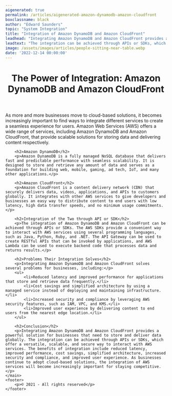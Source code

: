```yaml
---
aigenerated: true
permalink: /articles/aigenerated-amazon-dynamodb-amazon-cloudfront
boxclassname: black
author: "Edward Saunders"
topic: "System Integration"
title: "Integration of Amazon DynamoDB and Amazon CloudFront"
leadhead: "Integrating Amazon DynamoDB and Amazon CloudFront provides a powerful solution for businesses that need to store and deliver data globally"
leadtext: "The integration can be achieved through APIs or SDKs, which offer a versatile, scalable, and secure way to interact with AWS services. The benefits of integration include reduced latency, improved performance, cost savings, simplified architecture, increased security and compliance, and improved user experience. As businesses continue to adopt cloud-based solutions, the integration of AWS services will become increasingly important for staying competitive."
image: /assets/images/articles/people-sitting-near-table.webp
date: '2022-12-14 00:00:00'
---
```

<div class="arttext">	<header>
		<h1>The Power of Integration: Amazon DynamoDB and Amazon CloudFront</h1>
	</header>
	<main>
		<p>As more and more businesses move to cloud-based solutions, it becomes increasingly important to find ways to integrate different services to create a seamless experience for users. Amazon Web Services (AWS) offers a wide range of services, including Amazon DynamoDB and Amazon CloudFront, that provide scalable solutions for storing data and delivering content respectively.</p>

		<h2>Amazon DynamoDB</h2>
		<p>Amazon DynamoDB is a fully managed NoSQL database that delivers fast and predictable performance with seamless scalability. It is designed to store and retrieve any amount of data and serves as a foundation for building web, mobile, gaming, ad tech, IoT, and many other applications.</p>

		<h2>Amazon CloudFront</h2>
		<p>Amazon CloudFront is a content delivery network (CDN) that securely delivers data, videos, applications, and APIs to customers globally. It integrates with other AWS services to give developers and businesses an easy way to distribute content to end users with low latency, high data transfer speeds, and no minimum usage commitments.</p>

		<h2>Integration of the Two through API or SDK</h2>
		<p>The integration of Amazon DynamoDB and Amazon CloudFront can be achieved through APIs or SDKs. The AWS SDKs provide a convenient way to interact with AWS services using several programming languages, such as Java, Python, Ruby, and .NET. The API Gateway can be used to create RESTful APIs that can be invoked by applications, and AWS Lambda can be used to execute backend code that processes data and returns results.</p>

		<h2>Problems Their Integration Solves</h2>
		<p>Integrating Amazon DynamoDB and Amazon CloudFront solves several problems for businesses, including:</p>
		<ul>
			<li>Reduced latency and improved performance for applications that store and retrieve data frequently.</li>
			<li>Cost savings and simplified architecture by using a managed service instead of deploying and maintaining infrastructure.</li>
			<li>Increased security and compliance by leveraging AWS security features, such as IAM, VPC, and KMS.</li>
			<li>Improved user experience by delivering content to end users from the nearest edge location.</li>
		</ul>

		<h2>Conclusion</h2>
		<p>Integrating Amazon DynamoDB and Amazon CloudFront provides a powerful solution for businesses that need to store and deliver data globally. The integration can be achieved through APIs or SDKs, which offer a versatile, scalable, and secure way to interact with AWS services. The benefits of integration include reduced latency, improved performance, cost savings, simplified architecture, increased security and compliance, and improved user experience. As businesses continue to adopt cloud-based solutions, the integration of AWS services will become increasingly important for staying competitive.</p>
	</main>
	<footer>
		<p>© 2021 - All rights reserved</p>
	</footer>
</div>
